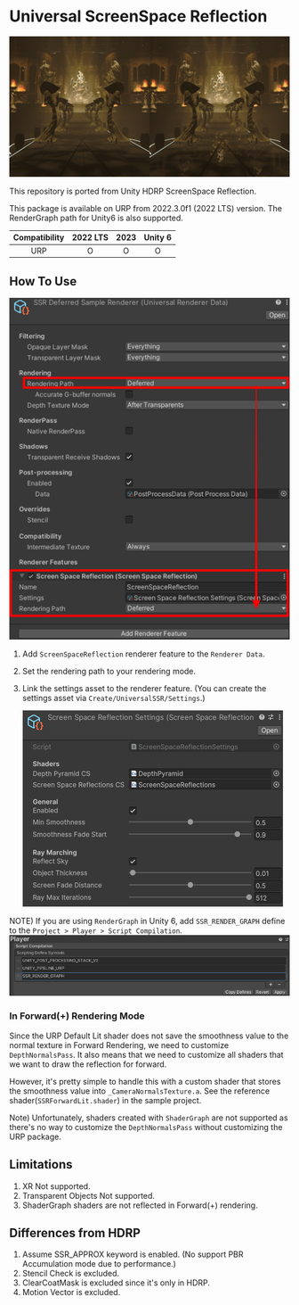 # Universal ScreenSpace Reflection
![SSR Sample](./Documentation~/SSR.png)

This repository is ported from Unity HDRP ScreenSpace Reflection.

This package is available on URP from 2022.3.0f1 (2022 LTS) version.
The RenderGraph path for Unity6 is also supported.

|Compatibility|2022 LTS|2023|Unity 6|
|:---:|:---:|:---:|:---:|
|URP|O|O|O|

## How To Use

![HowToUse](./Documentation~/HowToUse.png)

1. Add `ScreenSpaceReflection` renderer feature to the `Renderer Data`.
2. Set the rendering path to your rendering mode.
3. Link the settings asset to the renderer feature.
(You can create the settings asset via `Create/UniversalSSR/Settings`.)

    ![HowToUse_Settings](./Documentation~/HowToUse_Settings.png)

NOTE) If you are using `RenderGraph` in Unity 6, add `SSR_RENDER_GRAPH` define to the `Project > Player > Script Compilation`.
![RenderGraph Define](./Documentation~/RenderGraphDefine.png)



### In Forward(+) Rendering Mode

Since the URP Default Lit shader does not save the smoothness value to the normal texture in Forward Rendering, we need to customize `DepthNormalsPass`. It also means that we need to customize all shaders that we want to draw the reflection for forward.

However, it's pretty simple to handle this with a custom shader that stores the smoothness value into `_CameraNormalsTexture.a`.
See the reference shader(`SSRForwardLit.shader`) in the sample project.

Note) Unfortunately, shaders created with `ShaderGraph` are not supported as there's no way to customize the `DepthNormalsPass` without customizing the URP package.


## Limitations

1. XR Not supported.
2. Transparent Objects Not supported.
3. ShaderGraph shaders are not reflected in Forward(+) rendering.

## Differences from HDRP

1. Assume SSR_APPROX keyword is enabled. (No support PBR Accumulation mode due to performance.)
2. Stencil Check is excluded.
3. ClearCoatMask is excluded since it's only in HDRP.
4. Motion Vector is excluded.
